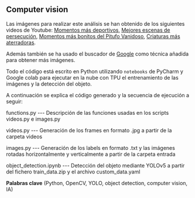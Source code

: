 ## Computer vision

Las imágenes para realizar este análisis se han obtenido de los siguientes videos de Youtube: [Momentos más deportivos](https://www.youtube.com/watch?v=MLoGKahcQG0), [Mejores escenas de persecución](https://www.youtube.com/watch?v=KDbYC8a-Wtw), [Momentos más bonitos del Pitufo Vanidoso](https://www.youtube.com/watch?v=yURcfQUaAGM), [Criaturas más aterradoras](https://www.youtube.com/watch?v=jCONWIE2TYw).

Además también se ha usado el buscador de [Google](https://www.google.com/) como técnica añadida para obtener más imágenes.

Todo el código está escrito en Python utilizando `notebooks` de PyCharm y Google colab para ejecutar en la nube con TPU el entrenamiento de las imágenes y la detección del objeto.

A continuación se explica el código generado y la secuencia de ejecución a seguir:

functions.py --- Descripción de las funciones usadas en los scripts videos.py e images.py

videos.py --- Generación de los frames en formato .jpg a partir de la carpeta videos

images.py --- Generación de los labels en formato .txt y las imágenes rotadas horizontalmente y verticalmente a partir de la carpeta entrada

object_detection.ipynb --- Detección del objeto mediante YOLOv5 a partir del fichero train_data.zip y el archivo custom_data.yaml 


**Palabras clave** (Python, OpenCV, YOLO, object detection, computer vision, IA)

